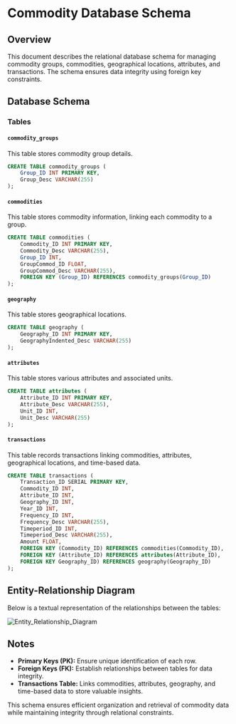 # Commodity Database Schema

## Overview
This document describes the relational database schema for managing commodity groups, commodities, geographical locations, attributes, and transactions. The schema ensures data integrity using foreign key constraints.

## Database Schema

### Tables

#### `commodity_groups`
This table stores commodity group details.
```sql
CREATE TABLE commodity_groups (
    Group_ID INT PRIMARY KEY,
    Group_Desc VARCHAR(255)
);
```

#### `commodities`
This table stores commodity information, linking each commodity to a group.
```sql
CREATE TABLE commodities (
    Commodity_ID INT PRIMARY KEY,
    Commodity_Desc VARCHAR(255),
    Group_ID INT,
    GroupCommod_ID FLOAT,
    GroupCommod_Desc VARCHAR(255),
    FOREIGN KEY (Group_ID) REFERENCES commodity_groups(Group_ID)
);
```

#### `geography`
This table stores geographical locations.
```sql
CREATE TABLE geography (
    Geography_ID INT PRIMARY KEY,
    GeographyIndented_Desc VARCHAR(255)
);
```

#### `attributes`
This table stores various attributes and associated units.
```sql
CREATE TABLE attributes (
    Attribute_ID INT PRIMARY KEY,
    Attribute_Desc VARCHAR(255),
    Unit_ID INT,
    Unit_Desc VARCHAR(255)
);
```

#### `transactions`
This table records transactions linking commodities, attributes, geographical locations, and time-based data.
```sql
CREATE TABLE transactions (
    Transaction_ID SERIAL PRIMARY KEY,
    Commodity_ID INT,
    Attribute_ID INT,
    Geography_ID INT,
    Year_ID INT,
    Frequency_ID INT,
    Frequency_Desc VARCHAR(255),
    Timeperiod_ID INT,
    Timeperiod_Desc VARCHAR(255),
    Amount FLOAT,
    FOREIGN KEY (Commodity_ID) REFERENCES commodities(Commodity_ID),
    FOREIGN KEY (Attribute_ID) REFERENCES attributes(Attribute_ID),
    FOREIGN KEY Geography_ID) REFERENCES geography(Geography_ID)
);
```

## Entity-Relationship Diagram
Below is a textual representation of the relationships between the tables:

![Entity_Relationship_Diagram](data/raw/ERDiagram.drawio.png)

## Notes
- **Primary Keys (PK):** Ensure unique identification of each row.
- **Foreign Keys (FK):** Establish relationships between tables for data integrity.
- **Transactions Table:** Links commodities, attributes, geography, and time-based data to store valuable insights.

This schema ensures efficient organization and retrieval of commodity data while maintaining integrity through relational constraints.

